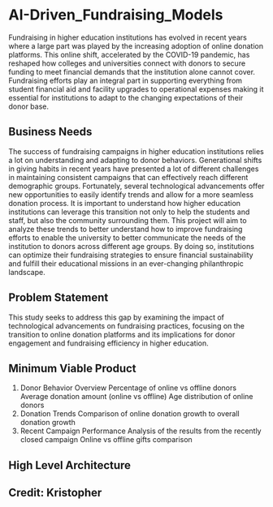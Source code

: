 # AI-Driven_Fundraising_Models
Fundraising in higher education institutions has evolved in recent years where a large part was played by the increasing adoption of online donation platforms. This online shift, accelerated by the COVID-19 pandemic, has reshaped how colleges and universities connect with donors to secure funding to meet financial demands that the institution alone cannot cover. Fundraising efforts play an integral part in supporting everything from student financial aid and facility upgrades to operational expenses making it essential for institutions to adapt to the changing expectations of their donor base.

## Business Needs
The success of fundraising campaigns in higher education institutions relies a lot on understanding and adapting to donor behaviors. Generational shifts in giving habits in recent years have presented a lot of different challenges in maintaining consistent campaigns that can effectively reach different demographic groups. Fortunately, several technological advancements offer new opportunities to easily identify trends and allow for a more seamless donation process. It is important to understand how higher education institutions can leverage this transition not only to help the students and staff, but also the community surrounding them. This project will aim to analyze these trends to better understand how to improve fundraising efforts to enable the university to better communicate the needs of the institution to donors across different age groups. By doing so, institutions can optimize their fundraising strategies to ensure financial sustainability and fulfill their educational missions in an ever-changing philanthropic landscape.

## Problem Statement
This study seeks to address this gap by examining the impact of technological advancements on fundraising practices, focusing on the transition to online donation platforms and its implications for donor engagement and fundraising efficiency in higher education.

## Minimum Viable Product 
1. Donor Behavior Overview
Percentage of online vs offline donors
Average donation amount (online vs offline)
Age distribution of online donors
2. Donation Trends
Comparison of online donation growth to overall donation growth
3. Recent Campaign Performance
Analysis of the results from the recently closed campaign
Online vs offline gifts comparison


## High Level Architecture


## Credit: Kristopher 
